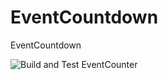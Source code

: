 # EventCountdown
EventCountdown

![Build and Test EventCounter](https://github.com/jerryOkafor/EventCountdown/workflows/Build%20and%20Test%20EventCounter/badge.svg)